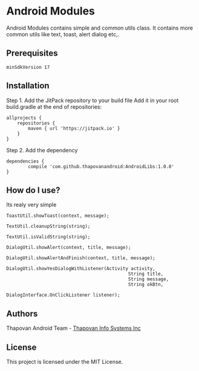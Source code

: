 # Android Modules
Android Modules contains simple and common utils class. It contains more common utils like text, toast, alert dialog etc,.

## Prerequisites
```
minSdkVersion 17
```
## Installation

Step 1. Add the JitPack repository to your build file
Add it in your root build.gradle at the end of repositories:

	allprojects {
		repositories {
			maven { url 'https://jitpack.io' }
		}
	}

Step 2. Add the dependency

	dependencies {
	        compile 'com.github.thapovanandroid:AndroidLibs:1.0.0'
	}
  
## How do I use?
Its realy very simple
```
ToastUtil.showToast(context, message);
```
```
TextUtil.cleanupString(string);
```
```
TextUtil.isValidString(string);
```
```
DialogUtil.showAlert(context, title, message);
```
```
DialogUtil.showAlertAndFinish(context, title, message);
```
```
DialogUtil.showYesDialogWithListener(Activity activity,
                                             String title,
                                             String message,
                                             String okBtn,
                                             DialogInterface.OnClickListener listener);
```
## Authors
Thapovan Android Team - [Thapovan Info Systems Inc](http://www.thapovan-inc.com/)

## License
This project is licensed under the MIT License.
